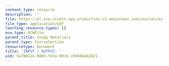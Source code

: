 ```yaml
---
content_type: resource
description: ''
file: https://ol-ocw-studio-app-production.s3.amazonaws.com/courses/es-293-lego-robotics-spring-2007/5a70812e0003fe3a00cbc0d404ab2821_MITES_293S07_ic_com.pdf
file_type: application/pdf
learning_resource_types: []
ocw_type: OCWFile
parent_title: Study Materials
parent_type: CourseSection
resourcetype: Document
title: 'INPUT / OUTPUT: '
uid: 5a70812e-0003-fe3a-00cb-c0d404ab2821
---
```


